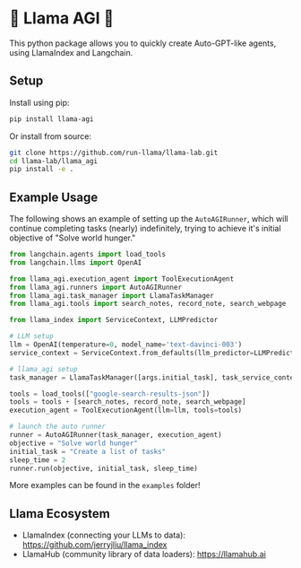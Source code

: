 # 🤖 Llama AGI 🦙

This python package allows you to quickly create Auto-GPT-like agents, using LlamaIndex and Langchain.

## Setup

Install using pip:

```bash
pip install llama-agi
```

Or install from source:

```bash
git clone https://github.com/run-llama/llama-lab.git
cd llama-lab/llama_agi
pip install -e .
```

## Example Usage

The following shows an example of setting up the `AutoAGIRunner`, which will continue completing tasks (nearly) indefinitely, trying to achieve it's initial objective of "Solve world hunger."

```python
from langchain.agents import load_tools
from langchain.llms import OpenAI

from llama_agi.execution_agent import ToolExecutionAgent
from llama_agi.runners import AutoAGIRunner
from llama_agi.task_manager import LlamaTaskManager
from llama_agi.tools import search_notes, record_note, search_webpage

from llama_index import ServiceContext, LLMPredictor

# LLM setup
llm = OpenAI(temperature=0, model_name='text-davinci-003')
service_context = ServiceContext.from_defaults(llm_predictor=LLMPredictor(llm=llm), chunk_size_limit=512)

# llama_agi setup
task_manager = LlamaTaskManager([args.initial_task], task_service_context=service_context)

tools = load_tools(["google-search-results-json"])
tools = tools + [search_notes, record_note, search_webpage]
execution_agent = ToolExecutionAgent(llm=llm, tools=tools)

# launch the auto runner
runner = AutoAGIRunner(task_manager, execution_agent)
objective = "Solve world hunger"
initial_task = "Create a list of tasks"
sleep_time = 2 
runner.run(objective, initial_task, sleep_time)
```

More examples can be found in the `examples` folder!

## Llama Ecosystem

- LlamaIndex (connecting your LLMs to data): https://github.com/jerryjliu/llama_index
- LlamaHub (community library of data loaders): https://llamahub.ai

